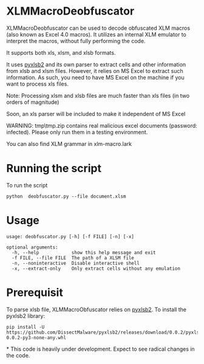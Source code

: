 # XLMMacroDeobfuscator
XLMMacroDeobfuscator can be used to decode obfuscated XLM macros (also known as Excel 4.0 macros). It utilizes an internal XLM emulator to interpret the macros, without fully performing the code.

It supports both xls, xlsm, and xlsb formats. 

It uses [pyxlsb2](https://github.com/DissectMalware/pyxlsb2) and its own parser to extract cells and other information from xlsb and xlsm files. However, it relies on MS Excel to extract such information. As such, you need to have MS Excel on the machine if you want to process xls files.

Note: Processing xlsm and xlsb files are much faster than xls files (in two orders of magnitude)

Soon, an xls parser will be included to make it independent of MS Excel

WARNING: tmp\tmp.zip contains real malicious excel documents (password: infected). Please only run them in a testing environment.

You can also find XLM grammar in xlm-macro.lark

# Running the script
To run the script 

```
python  deobfuscator.py --file document.xlsm
```

# Usage

```
usage: deobfuscator.py [-h] [-f FILE] [-n] [-x]

optional arguments:
  -h, --help            show this help message and exit
  -f FILE, --file FILE  The path of a XLSM file
  -n, --noninteractive  Disable interactive shell
  -x, --extract-only    Only extract cells without any emulation
```

# Prerequisit
To parse xlsb file, XLMMacroObfuscator relies on [pyxlsb2](https://github.com/DissectMalware/pyxlsb2). To install the pyxlsb2 library:

```
pip install -U https://github.com/DissectMalware/pyxlsb2/releases/download/0.0.2/pyxlsb2-0.0.2-py3-none-any.whl
```

\* This code is heavily under development. Expect to see radical changes in the code.
